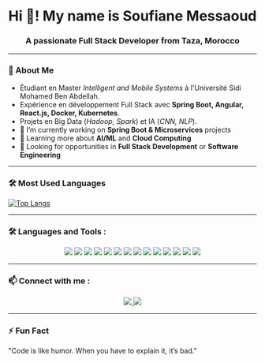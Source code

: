 <!-- Profil GitHub de Soufiane Messaoud -->

<h1 align="center">Hi 👋! My name is Soufiane Messaoud</h1>
<h3 align="center">A passionate Full Stack Developer from Taza, Morocco</h3>

---

### 🚀 About Me
- Étudiant en Master *Intelligent and Mobile Systems* à l'Université Sidi Mohamed Ben Abdellah.  
- Expérience en développement Full Stack avec **Spring Boot, Angular, React.js, Docker, Kubernetes**.  
- Projets en Big Data (*Hadoop, Spark*) et IA (*CNN, NLP*).
- 🔭 I’m currently working on **Spring Boot & Microservices** projects  
- 🌱 Learning more about **AI/ML** and **Cloud Computing**  
- 💼 Looking for opportunities in **Full Stack Development** or **Software Engineering**
---

### 🛠️ Most Used Languages
[![Top Langs](https://github-readme-stats.vercel.app/api/top-langs/?username=messaoudsoufiane&layout=compact&theme=dark)](https://github.com/messaoudsoufiane)

---

### 🛠️ Languages and Tools :
<p align="center">
  <img src="https://img.shields.io/badge/Java-ED8B00?style=for-the-badge&logo=openjdk&logoColor=white" />
  <img src="https://img.shields.io/badge/Spring_Boot-6DB33F?style=for-the-badge&logo=spring-boot&logoColor=white" />
  <img src="https://img.shields.io/badge/Angular-DD0031?style=for-the-badge&logo=angular&logoColor=white" />
  <img src="https://img.shields.io/badge/Docker-2496ED?style=for-the-badge&logo=docker&logoColor=white" />
  <img src="https://img.shields.io/badge/Kubernetes-326CE5?style=for-the-badge&logo=kubernetes&logoColor=white" />
  <img src="https://img.shields.io/badge/JavaScript-F7DF1E?style=for-the-badge&logo=javascript&logoColor=black" />
  <img src="https://img.shields.io/badge/TypeScript-007ACC?style=for-the-badge&logo=typescript&logoColor=white" />
  <img src="https://img.shields.io/badge/PostgreSQL-4169E1?style=for-the-badge&logo=postgresql&logoColor=white" />
  <img src="https://img.shields.io/badge/MySQL-4479A1?style=for-the-badge&logo=mysql&logoColor=white" />
  <img src="https://img.shields.io/badge/Tailwind_CSS-06B6D4?style=for-the-badge&logo=tailwind-css&logoColor=white" />
  <img src="https://img.shields.io/badge/React-61DAFB?style=for-the-badge&logo=react&logoColor=black" />
  <img src="https://img.shields.io/badge/Python-3776AB?style=for-the-badge&logo=python&logoColor=white" />
  <img src="https://img.shields.io/badge/Git-F05032?style=for-the-badge&logo=git&logoColor=white" />
  <img src="https://img.shields.io/badge/Jenkins-D24939?style=for-the-badge&logo=jenkins&logoColor=white" />
</p>

---

### 📫 Connect with me :
<p align="center">
  <a href="mailto:messaoud.soufiane@usmba.ac.ma" target="_blank">
    <img src="https://img.shields.io/badge/Gmail-D14836?style=for-the-badge&logo=gmail&logoColor=white" />
  </a>
  <a href="https://www.linkedin.com/in/soufianemessaoud/" target="_blank">
    <img src="https://img.shields.io/badge/LinkedIn-0077B5?style=for-the-badge&logo=linkedin&logoColor=white" />
  </a>
</p>

---

### ⚡ Fun Fact
"Code is like humor. When you have to explain it, it’s bad."
